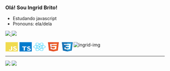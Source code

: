 ### Olá! Sou Ingrid Brito!

- Estudando javascript
- Pronouns: ela/dela

<div>

<a href="https://github.com/ingridbrito">
<img width="42%" src="https://github-readme-stats.vercel.app/api?username=ingridbrito&count_private=true&show_icons=true&theme=moltack"/>
<img width="46%"  src="https://github-readme-stats.vercel.app/api/top-langs/?username=ingridbrito&layout=compact&theme=moltack"/>
</div>

<div style="display: inline-block">
<br>
  <img align="center" alt="ingrid-Js" height="30" width="40" src="https://raw.githubusercontent.com/devicons/devicon/master/icons/javascript/javascript-plain.svg">
  <img align="center" alt="ingrid-Ts" height="30" width="40" src="https://raw.githubusercontent.com/devicons/devicon/master/icons/typescript/typescript-plain.svg">
  <img align="center" alt="ingrid-React" height="30" width="40" src="https://raw.githubusercontent.com/devicons/devicon/master/icons/react/react-original.svg">
  <img align="center" alt="ingrid-HTML" height="30" width="40" src="https://raw.githubusercontent.com/devicons/devicon/master/icons/html5/html5-original.svg">
  <img align="center" alt="ingrid-CSS" height="30" width="40" src="https://raw.githubusercontent.com/devicons/devicon/master/icons/css3/css3-original.svg">
  <img style="width: 150px" align="right" alt="ingrid-img" src="https://i.picasion.com/pic92/0fc3759dba1f40da99664f7ff7e5c14b.gif">
</div>
 <hr>
 <div>
 <a href = "mailto:brito.ingrid2202@gmail.com"><img src="https://img.shields.io/badge/-Gmail-%23333?style=for-the-badge&logo=gmail&logoColor=white" target="_blank"></a>
  <a href="https://www.linkedin.com/in/ingrid-brito-b14300194/" target="_blank"><img src="https://img.shields.io/badge/-LinkedIn-%230077B5?style=for-the-badge&logo=linkedin&logoColor=white" target="_blank"></a> 
 

